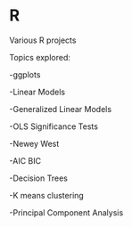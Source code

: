 # R
Various R projects

Topics explored:

-ggplots

-Linear Models

-Generalized Linear Models

-OLS Significance Tests

-Newey West

-AIC BIC

-Decision Trees

-K means clustering

-Principal Component Analysis 

